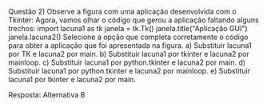 Questão 2) Observe a figura com uma aplicação desenvolvida com o Tkinter:
Agora, vamos olhar o código que gerou a aplicação faltando alguns trechos:
import lacuna1 as tk
janela = tk.Tk()
janela.title("Aplicação GUI")
janela.lacuna2()
Selecione a opção que completa corretamente o código para obter a aplicação que foi apresentada
na figura.
a) Substituir lacuna1 por TK e lacuna2 por main.
b) Substituir lacuna1 por tkinter e lacuna2 por mainloop.
c) Substituir lacuna1 por python.tkinter e lacuna2 por main.
d) Substituir lacuna1 por python.tkinter e lacuna2 por mainloop.
e) Substituir lacuna1 por tkinter e lacuna2 por main.

Resposta: Alternativa B